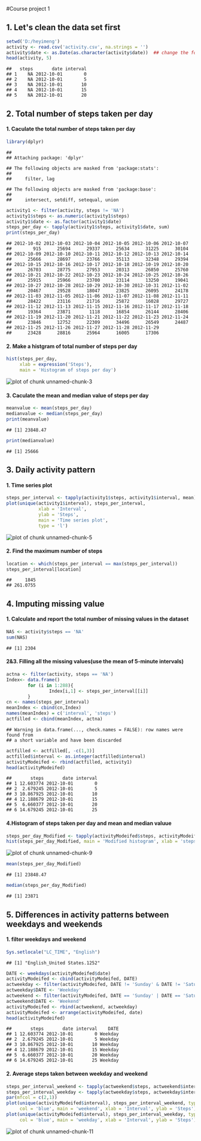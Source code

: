 #Course project 1

## 1. Let's clean the data set first

```r
setwd('D:/heyimeng')
activity <- read.csv('activity.csv', na.strings = '')
activity$date <- as.Date(as.character(activity$date))  ## change the format of date
head(activity, 5)
```

```
##   steps       date interval
## 1    NA 2012-10-01        0
## 2    NA 2012-10-01        5
## 3    NA 2012-10-01       10
## 4    NA 2012-10-01       15
## 5    NA 2012-10-01       20
```

## 2. Total number of steps taken per day

#### 1. Caculate the total number of steps taken per day 

```r
library(dplyr)
```

```
## 
## Attaching package: 'dplyr'
```

```
## The following objects are masked from 'package:stats':
## 
##     filter, lag
```

```
## The following objects are masked from 'package:base':
## 
##     intersect, setdiff, setequal, union
```

```r
activity1 <- filter(activity, steps != 'NA')
activity1$steps <- as.numeric(activity1$steps)
activity1$date <- as.factor(activity1$date)
steps_per_day <- tapply(activity1$steps, activity1$date, sum)
print(steps_per_day)
```

```
## 2012-10-02 2012-10-03 2012-10-04 2012-10-05 2012-10-06 2012-10-07 
##        915      25694      29337      25634      31225      30104 
## 2012-10-09 2012-10-10 2012-10-11 2012-10-12 2012-10-13 2012-10-14 
##      25666      28697      23766      35113      32348      29394 
## 2012-10-15 2012-10-16 2012-10-17 2012-10-18 2012-10-19 2012-10-20 
##      26703      28775      27953      20313      26850      25760 
## 2012-10-21 2012-10-22 2012-10-23 2012-10-24 2012-10-25 2012-10-26 
##      25915      25966      23700      23114      13250      19041 
## 2012-10-27 2012-10-28 2012-10-29 2012-10-30 2012-10-31 2012-11-02 
##      20467      29528      18047      23825      26095      24178 
## 2012-11-03 2012-11-05 2012-11-06 2012-11-07 2012-11-08 2012-11-11 
##      28422      23116      21716      25872      16028      29727 
## 2012-11-12 2012-11-13 2012-11-15 2012-11-16 2012-11-17 2012-11-18 
##      19364      23871       1118      16854      26144      28406 
## 2012-11-19 2012-11-20 2012-11-21 2012-11-22 2012-11-23 2012-11-24 
##      23846      12752      22309      34496      26549      24487 
## 2012-11-25 2012-11-26 2012-11-27 2012-11-28 2012-11-29 
##      23428      28816      25964      16005      17306
```

#### 2. Make a histgram of total number of steps per day

```r
hist(steps_per_day,
     xlab = expression('Steps'), 
     main = 'Histogram of steps per day')
```

![plot of chunk unnamed-chunk-3](figure/unnamed-chunk-3-1.png)

#### 3. Caculate the mean and median value of steps per day

```r
meanvalue <- mean(steps_per_day)
medianvalue <- median(steps_per_day)
print(meanvalue)
```

```
## [1] 23848.47
```

```r
print(medianvalue)
```

```
## [1] 25666
```

## 3. Daily activity pattern

#### 1. Time series plot

```r
steps_per_interval <- tapply(activity1$steps, activity1$interval, mean)
plot(unique(activity1$interval), steps_per_interval,
            xlab = 'Interval',
            ylab = 'Steps',
            main = 'Time series plot',
            type = 'l')
```

![plot of chunk unnamed-chunk-5](figure/unnamed-chunk-5-1.png)

#### 2. Find the maximum number of steps

```r
location <- which(steps_per_interval == max(steps_per_interval))
steps_per_interval[location]
```

```
##     1845 
## 261.0755
```


## 4. Imputing missing value

#### 1. Calculate and report the total number of missing values in the dataset 

```r
NAS <- activity$steps == 'NA'
sum(NAS)
```

```
## [1] 2304
```

#### 2&3. Filling all the missing values(use the mean of 5-minute intervals)

```r
actna <- filter(activity, steps == 'NA')
Index<- data.frame()
        for (i in 1:288){
                Index[i,1] <- steps_per_interval[[i]]
        }
cn <- names(steps_per_interval)
meanIndex <- cbind(cn,Index)
names(meanIndex) = c('interval', 'steps')
actfilled <- cbind(meanIndex, actna)
```

```
## Warning in data.frame(..., check.names = FALSE): row names were found from
## a short variable and have been discarded
```

```r
actfilled <- actfilled[, -c(1,3)]
actfilled$interval <- as.integer(actfilled$interval)
activityModeifed <- rbind(actfilled, activity1)
head(activityModeifed)
```

```
##       steps       date interval
## 1 12.603774 2012-10-01        0
## 2  2.679245 2012-10-01        5
## 3 10.867925 2012-10-01       10
## 4 12.188679 2012-10-01       15
## 5  6.660377 2012-10-01       20
## 6 14.679245 2012-10-01       25
```

#### 4.Histogram of steps taken per day and mean and median valuue

```r
steps_per_day_Modified <- tapply(activityModeifed$steps, activityModeifed$date, sum)
hist(steps_per_day_Modified, main = 'Modified histogram', xlab = 'steps')
```

![plot of chunk unnamed-chunk-9](figure/unnamed-chunk-9-1.png)

```r
mean(steps_per_day_Modified)
```

```
## [1] 23848.47
```

```r
median(steps_per_day_Modified)
```

```
## [1] 23871
```

## 5. Differences in activity patterns between weekdays and weekends
#### 1. filter weekdays and weekend

```r
Sys.setlocale("LC_TIME", "English") 
```

```
## [1] "English_United States.1252"
```

```r
DATE <- weekdays(activityModeifed$date)
activityModeifed <- cbind(activityModeifed, DATE)
actweekday <- filter(activityModeifed, DATE != 'Sunday' & DATE != 'Saturday' )
actweekday$DATE <- 'Weekday'
actweekend <- filter(activityModeifed, DATE == 'Sunday' | DATE == 'Saturday')
actweekend$DATE <- 'Weekend'
activityModeifed <- rbind(actweekend, actweekday)
activityModeifed <- arrange(activityModeifed, date)
head(activityModeifed)
```

```
##       steps       date interval    DATE
## 1 12.603774 2012-10-01        0 Weekday
## 2  2.679245 2012-10-01        5 Weekday
## 3 10.867925 2012-10-01       10 Weekday
## 4 12.188679 2012-10-01       15 Weekday
## 5  6.660377 2012-10-01       20 Weekday
## 6 14.679245 2012-10-01       25 Weekday
```

#### 2. Average steps taken between weekday and weekend

```r
steps_per_interval_weekend <- tapply(actweekend$steps, actweekend$interval, mean)
steps_per_interval_weekday <- tapply(actweekday$steps, actweekday$interval, mean)
par(mfcol = c(2,1))
plot(unique(activityModeifed$interval), steps_per_interval_weekend, type = 'l',
     col = 'blue', main = 'weekend', xlab = 'Interval', ylab = 'Steps')
plot(unique(activityModeifed$interval), steps_per_interval_weekday, type = 'l',
     col = 'blue', main = 'weekday', xlab = 'Interval', ylab = 'Steps')  
```

![plot of chunk unnamed-chunk-11](figure/unnamed-chunk-11-1.png)
